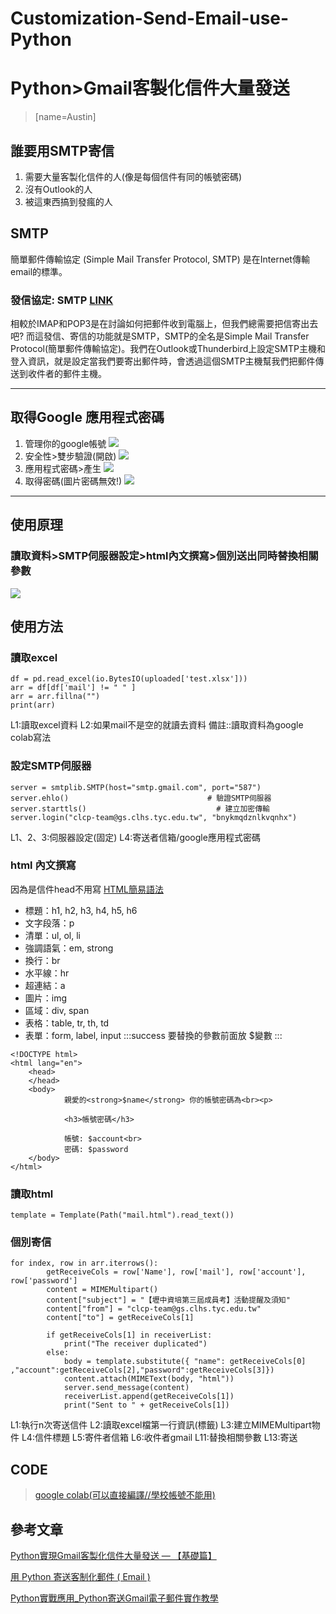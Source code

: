 # Customization-Send-Email-use-Python
# Python>Gmail客製化信件大量發送
> [name=Austin]
## 誰要用SMTP寄信
1. 需要大量客製化信件的人(像是每個信件有同的帳號密碼)
2. 沒有Outlook的人
3. 被這東西搞到發瘋的人

## SMTP

簡單郵件傳輸協定 (Simple Mail Transfer Protocol, SMTP) 是在Internet傳輸email的標準。

### 發信協定: SMTP [LINK](https://wanteasy.com.tw/doc/imap-pop3-smtp-difference.html)

相較於IMAP和POP3是在討論如何把郵件收到電腦上，但我們總需要把信寄出去吧? 而這發信、寄信的功能就是SMTP，SMTP的全名是Simple Mail Transfer Protocol(簡單郵件傳輸協定)。我們在Outlook或Thunderbird上設定SMTP主機和登入資訊，就是設定當我們要寄出郵件時，會透過這個SMTP主機幫我們把郵件傳送到收件者的郵件主機。

---

## 取得Google 應用程式密碼
1. 管理你的google帳號
 ![](https://i.imgur.com/0T2JxxX.png)
2. 安全性>雙步驗證(開啟)
![](https://i.imgur.com/bDYPRnu.png)
3. 應用程式密碼>產生
![](https://i.imgur.com/v4s27uc.png)
4. 取得密碼(圖片密碼無效!)
![](https://i.imgur.com/3y15VsB.png)


---

## 使用原理

### 讀取資料>SMTP伺服器設定>html內文撰寫>個別送出同時替換相關參數
![](https://i.imgur.com/Jn9Vdwp.png)

## 使用方法

### 讀取excel
```python=
df = pd.read_excel(io.BytesIO(uploaded['test.xlsx']))
arr = df[df['mail'] != " " ]
arr = arr.fillna("")
print(arr)
```
L1:讀取excel資料
L2:如果mail不是空的就讀去資料
備註::讀取資料為google colab寫法
### 設定SMTP伺服器
```python=
server = smtplib.SMTP(host="smtp.gmail.com", port="587")
server.ehlo()                               # 驗證SMTP伺服器
server.starttls()                             # 建立加密傳輸
server.login("clcp-team@gs.clhs.tyc.edu.tw", "bnykmqdznlkvqnhx") 
```
L1、2、3:伺服器設定(固定)
L4:寄送者信箱/google應用程式密碼
### html 內文撰寫
因為是信件head不用寫
[HTML簡易語法](https://tw.alphacamp.co/blog/html-guide)
* 標題：h1, h2, h3, h4, h5, h6
* 文字段落：p
* 清單：ul, ol, li
* 強調語氣：em, strong
* 換行：br
* 水平線：hr
* 超連結：a
* 圖片：img
* 區域：div, span
* 表格：table, tr, th, td
* 表單：form, label, input
:::success
要替換的參數前面放 $變數
:::
```htmlembedded=
<!DOCTYPE html>
<html lang="en">
    <head>
    </head>
    <body>
            親愛的<strong>$name</strong> 你的帳號密碼為<br><p>
        
            <h3>帳號密碼</h3>
            
            帳號: $account<br>
            密碼: $password
    </body>
</html>
```
### 讀取html
```python=
template = Template(Path("mail.html").read_text())
```
### 個別寄信
```python=
for index, row in arr.iterrows():
        getReceiveCols = row['Name'], row['mail'], row['account'], row['password']   
        content = MIMEMultipart()                             
        content["subject"] = "【壢中資培第三屆成員考】活動提醒及須知"           
        content["from"] = "clcp-team@gs.clhs.tyc.edu.tw"                  
        content["to"] = getReceiveCols[1]                         
      
        if getReceiveCols[1] in receiverList:                     
            print("The receiver duplicated")
        else:  
            body = template.substitute({ "name": getReceiveCols[0] ,"account":getReceiveCols[2],"password":getReceiveCols[3]}) 
            content.attach(MIMEText(body, "html"))
            server.send_message(content)
            receiverList.append(getReceiveCols[1])
            print("Sent to " + getReceiveCols[1])
```
L1:執行n次寄送信件
L2:讀取excel檔第一行資訊(標籤)
L3:建立MIMEMultipart物件
L4:信件標題
L5:寄件者信箱
L6:收件者gmail
L11:替換相關參數
L13:寄送


## CODE
> [google colab(可以直接編譯//學校帳號不能用)](https://colab.research.google.com/drive/1DpPhpaEQ7hfTO_TQOH8W0CA8RkvStF1O?usp=sharing)
## 參考文章
 [Python實現Gmail客製化信件大量發送 — 【基礎篇】](https://marketingliveincode.com/?p=185)
 
 [用 Python 寄送客制化郵件 ( Email )](https://ycjhuo.gitlab.io/blogs/Python-Mutiple-And-Customize-Mail-Message.html#%E5%AF%84%E5%87%BA%E9%83%B5%E4%BB%B6)
 
[Python實戰應用_Python寄送Gmail電子郵件實作教學](https://www.learncodewithmike.com/2020/02/python-email.html)
